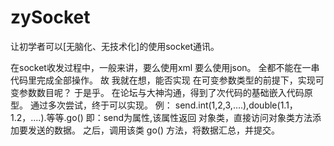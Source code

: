 # zySocket
让初学者可以[无脑化、无技术化]的使用socket通讯。

在socket收发过程中，一般来讲，要么使用xml 要么使用json。
全都不能在一串代码里完成全部操作。
故 我就在想，能否实现 在可变参数类型的前提下，实现可变参数数目呢？
于是乎。
在论坛与大神沟通，得到了次代码的基础嵌入代码原型。
通过多次尝试，终于可以实现。
例：
send.int(1,2,3,....),double(1.1，1.2，....).等等.go()
即：send为属性,该属性返回 对象类，直接访问对象类方法添加要发送的数据。
    之后，调用该类 go() 方法，将数据汇总，并提交。
